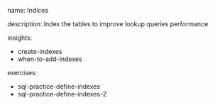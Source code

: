 name: Indices

description: Index the tables to improve lookup queries performance

insights:
  - create-indexes
  - when-to-add-indexes

exercises:
  - sql-practice-define-indexes
  - sql-practice-define-indexes-2
